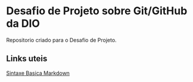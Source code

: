 # Desafio de Projeto sobre Git/GitHub da DIO
Repositorio criado para o Desafio de Projeto.

## Links uteis
  [Sintaxe Basica Markdown](https://www.markdownguide.org/basic-syntax/)

